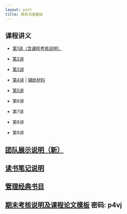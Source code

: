 ```yaml
---
layout: post
title: 商务沟通基础
---
```


## 课程讲义
* [第1讲（含课程考核说明）](http://pan.baidu.com/s/1c2b0U2G)

* [第2讲](http://pan.baidu.com/s/1c2quvK0)

* [第3讲](http://pan.baidu.com/s/1slprcJj)

* [第4讲](http://pan.baidu.com/s/1jIC5WIq) \| [辅助材料](http://pan.baidu.com/s/1bpN94eV)

* [第5讲](http://pan.baidu.com/s/1pLkDAeZ)

* 第6讲

* 第7讲

* 第8讲

* 第9讲

## [团队展示说明（新）](http://pan.baidu.com/s/1gfGFxon)
## [读书笔记说明](http://pan.baidu.com/s/1eSbzjsm)
## [管理经典书目](http://sherylman.com/blog/%E7%AE%A1%E7%90%86%E7%BB%8F%E5%85%B8%E4%B9%A6%E7%9B%AE)

## [期末考核说明及课程论文模板](http://pan.baidu.com/s/1jI1c1d8) 密码: p4vj
